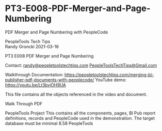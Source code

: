 # PT3-E008-PDF-Merger-and-Page-Numbering
PDF Merger and Page Numbering with PeopleCode

PeopleTools Tech Tips    
Randy Groncki	2021-03-16

PT3 E008 PDF Merger and Page Numbering

Contact: 
   randy@peopletoolstechtips.com
   PeopleToolsTechTips@Gmail.com

Walkthrough Documentation: https://peopletoolstechtips.com/merging-bi-publisher-pdf-documents-with-peoplecode/
YouTube demo: https://youtu.be/Lt3bvjOH9UA


This file contains all the objects referenced in the video and document.

Walk Through PDF

PeopleTools Project
  This contains all the components, pages, BI Pub report definitions, records and PeopleCode used in the demonstration.
  The target database must be minimal 8.58 PeopleTools
